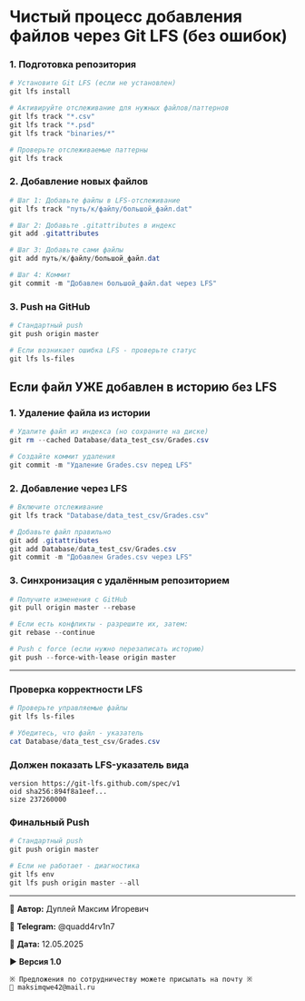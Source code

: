 # Чистый процесс добавления файлов через Git LFS (без ошибок)

### 1. Подготовка репозитория

```powershell
# Установите Git LFS (если не установлен)
git lfs install

# Активируйте отслеживание для нужных файлов/паттернов
git lfs track "*.csv"
git lfs track "*.psd"
git lfs track "binaries/*"

# Проверьте отслеживаемые паттерны
git lfs track
```

### 2. Добавление новых файлов

```powershell
# Шаг 1: Добавьте файлы в LFS-отслеживание
git lfs track "путь/к/файлу/большой_файл.dat"

# Шаг 2: Добавьте .gitattributes в индекс
git add .gitattributes

# Шаг 3: Добавьте сами файлы
git add путь/к/файлу/большой_файл.dat

# Шаг 4: Коммит
git commit -m "Добавлен большой_файл.dat через LFS"
```

### 3. Push на GitHub

```powershell
# Стандартный push
git push origin master

# Если возникает ошибка LFS - проверьте статус
git lfs ls-files
```

## Если файл УЖЕ добавлен в историю без LFS

### 1. Удаление файла из истории

```powershell
# Удалите файл из индекса (но сохраните на диске)
git rm --cached Database/data_test_csv/Grades.csv

# Создайте коммит удаления
git commit -m "Удаление Grades.csv перед LFS"
```

### 2. Добавление через LFS

```powershell
# Включите отслеживание
git lfs track "Database/data_test_csv/Grades.csv"

# Добавьте файл правильно
git add .gitattributes
git add Database/data_test_csv/Grades.csv
git commit -m "Добавлен Grades.csv через LFS"
```

### 3. Синхронизация с удалённым репозиторием

```powershell
# Получите изменения с GitHub
git pull origin master --rebase

# Если есть конфликты - разрешите их, затем:
git rebase --continue

# Push с force (если нужно перезаписать историю)
git push --force-with-lease origin master
```

---

### Проверка корректности LFS

```powershell
# Проверьте управляемые файлы
git lfs ls-files

# Убедитесь, что файл - указатель
cat Database/data_test_csv/Grades.csv
```

### Должен показать LFS-указатель вида

```textline
version https://git-lfs.github.com/spec/v1
oid sha256:894f8a1eef... 
size 237260000
```

### Финальный Push

```powershell
# Стандартный push
git push origin master

# Если не работает - диагностика
git lfs env
git lfs push origin master --all
```

---

💼 **Автор:** Дуплей Максим Игоревич

📲 **Telegram:** @quadd4rv1n7

📅 **Дата:** 12.05.2025

▶️ **Версия 1.0**

```textline
※ Предложения по сотрудничеству можете присылать на почту ※
📧 maksimqwe42@mail.ru
```
